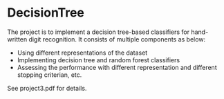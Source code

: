 # DecisionTree
The project is to implement a decision tree-based classifiers for hand-written digit recognition. It consists of multiple components as below:

+ Using different representations of the dataset
+ Implementing decision tree and random forest classifiers
+ Assessing the performance with different representation and different stopping criterian, etc. 

See project3.pdf for details.  


